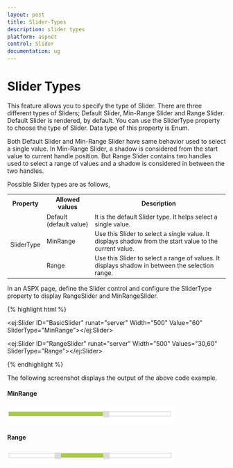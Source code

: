 ```yaml
---
layout: post
title: Slider-Types
description: slider types
platform: aspnet
control: Slider
documentation: ug
---
```


# Slider Types

This feature allows you to specify the type of Slider. There are three different types of Sliders; Default Slider, Min-Range Slider and Range Slider. Default Slider is rendered, by default. You can use the SliderType property to choose the type of Slider. Data type of this property is Enum.

Both Default Slider and Min-Range Slider have same behavior used to select a single value. In Min-Range Slider, a shadow is considered from the start value to current handle position. But Range Slider contains two handles used to select a range of values and a shadow is considered in between the two handles.

Possible Slider types are as follows,

<table>
<tr>
<th>
Property</th><th>
Allowed values</th><th>
Description</th></tr>
<tr>
<td rowspan = "3">
SliderType</td><td>
Default (default value)</td><td>
It is the default Slider type. It helps select a single value.</td></tr>
<tr>
<td>
MinRange</td><td>
Use this Slider to select a single value. It displays shadow from the start value to the current value.</td></tr>
<tr>
<td>
Range</td><td>
Use this Slider to select a range of values. It displays shadow in between the selection range.</td></tr>
</table>


In an ASPX page, define the Slider control and configure the SliderType property to display RangeSlider and MinRangeSlider.

{% highlight html %}

<ej:Slider ID="BasicSlider" runat="server" Width="500" Value="60" SliderType="MinRange"></ej:Slider>

<ej:Slider ID="RangeSlider" runat="server" Width="500" Values="30,60" SliderType="Range"></ej:Slider>


{% endhighlight %}


The following screenshot displays the output of the above code example.

#### MinRange

![](Slider-Types_images/Slider-Types_img1.png)

#### Range

![](Slider-Types_images/Slider-Types_img2.png)